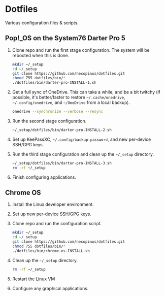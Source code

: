 # Dotfiles

Various configuration files & scripts.

## Pop!_OS on the System76 Darter Pro 5

1. Clone repo and run the first stage configuration. The system will be
   rebooted when this is done.

	```bash
	mkdir ~/_setup
	cd ~/_setup
	git clone https://github.com/necopinus/dotfiles.git
	chmod 755 dotfiles/bin/*
	./dotfiles/bin/darter-pro-INSTALL-1.sh
	```

2. Get a full sync of OneDrive. This can take a while, and be a bit
   twitchy (if possible, it's better/faster to restore
   `~/.cache/onedrive`, `~/.config/onedrive`, and `~/OneDrive` from a
   local backup).

	```bash
	onedrive --synchronize --verbose --resync
	```

3. Run the second stage configuration.

	```bash
	~/_setup/dotfiles/bin/darter-pro-INSTALL-2.sh
	```

4. Set up KeePassXC, `~/.config/backup-password`, and new per-device
   SSH/GPG keys.

5. Run the third stage configuration and clean up the `~/_setup`
   directory.

	```bash
	~/_setup/dotfiles/bin/darter-pro-INSTALL-3.sh
	rm -rf ~/_setup
	```

6. Finish configuring applications.

## Chrome OS

1. Install the Linux developer environment.

2. Set up new per-device SSH/GPG keys.

3. Clone repo and run the configuration script.

	```bash
	mkdir ~/_setup
	cd ~/_setup
	git clone https://github.com/necopinus/dotfiles.git
	chmod 755 dotfiles/bin/*
	./dotfiles/bin/chrome-os-INSTALL.sh
	```

4. Clean up the `~/_setup` directory.

	```bash
	rm -rf ~/_setup
	```

5. Restart the Linux VM

6. Configure any graphical applications.
